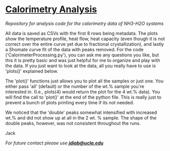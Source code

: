 # <u>Calorimetry Analysis</u>
*Repository for analysis code for the calorimetry data of NH3-H2O systems*

All data is saved as CSVs with the first 8 rows being metadata. The plots show the temperature profile, heat flow, heat capacity (even though it is not correct over the entire curve yet due to fractional crystallization), and lastly a Shomate curve fit of the data with peaks removed. 
For the code ('CalorimeterProcessing.py'), you can ask me any questions you like, but this it is pretty basic and was just helpful for me to organize and play with the data. If you just want to look at the data, all you really have to use is 'plots()' explained below.

The 'plot()' functions just allows you to plot all the samples or just one. You either pass 'all' (default) or the number of the wt.% sample you're interested in. (I.e., plots(4) would return the plot for the 4 wt.% data). You will find the call to 'plot()' at the end of the python file. 
This is really just to prevent a bunch of plots printing every time if its not needed.

We noticed that the 'double' peaks somewhat intensified with increased wt.% and did not show up at all in the 2 wt. % sample. The shape of the double peaks, however, was not consistent throughout the runs.

Jack

*For future contact please use <b>jdiab@ucla.edu</b>*
